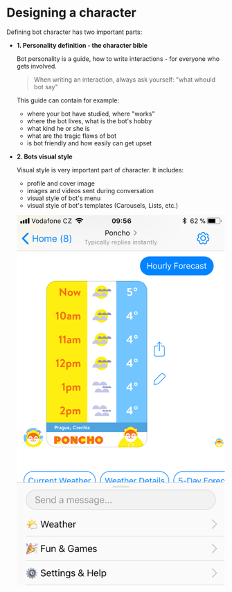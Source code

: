 # Designing a character

Defining bot character has two important parts:

- **1. Personality definition - the character bible**

  Bot personality is a guide, how to write interactions - for everyone who gets involved.

  > When writing an interaction, always ask yourself: "what whould bot say"

  This guide can contain for example:

  + where your bot have studied, where "works"
  + where the bot lives, what is the bot's hobby
  + what kind he or she is
  + what are the tragic flaws of bot
  + is bot friendly and how easily can get upset

- **2. Bots visual style**

  Visual style is very important part of character. It includes:

  + profile and cover image
  + images and videos sent during conversation
  + visual style of bot's menu
  + visual style of bot's templates (Carousels, Lists, etc.)

  ![bot visual](../visuals.png)